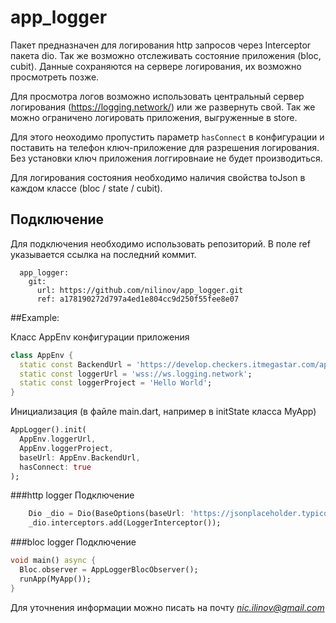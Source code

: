 # app_logger

Пакет предназначен для логирования http запросов через Interceptor пакета dio.
Так же возможно отслеживать состояние приложения (bloc, cubit).
Данные сохраняются на  сервере логирования, их возможно просмотреть позже.

Для просмотра логов возможно использовать центральный сервер логирования (https://logging.network/) или же развернуть свой.
Так же можно ограничено логировать приложения, выгруженные в store. 

Для этого неоходимо пропустить параметр `hasConnect` в конфигурации и поставить на телефон ключ-приложение для разрешения логирования. 
Без установки ключ приложения логгировнаие не будет производиться.

Для логирования состояния необходимо наличия свойства toJson в каждом классе (bloc / state / cubit).

## Подключение
Для подключения необходимо использовать репозиторий.
В поле ref указывается ссылка на последний коммит.

```
  app_logger:
    git:
      url: https://github.com/nilinov/app_logger.git
      ref: a178190272d797a4ed1e804cc9d250f55fee8e07
```

##Example:

Класс AppEnv конфигурации приложения
```dart
class AppEnv {
  static const BackendUrl = 'https://develop.checkers.itmegastar.com/api/v1';
  static const loggerUrl = 'wss://ws.logging.network';
  static const loggerProject = 'Hello World';
}
```

Инициализация (в файле main.dart, например в initState класса MyApp)
```dart
AppLogger().init(
  AppEnv.loggerUrl,
  AppEnv.loggerProject,
  baseUrl: AppEnv.BackendUrl,
  hasConnect: true
);
```

###http logger
Подключение
```dart
    Dio _dio = Dio(BaseOptions(baseUrl: 'https://jsonplaceholder.typicode.com'));
    _dio.interceptors.add(LoggerInterceptor());
```

###bloc logger
Подключение
```dart
void main() async {
  Bloc.observer = AppLoggerBlocObserver();
  runApp(MyApp());
}
```

Для уточнения информации можно писать на почту *nic.ilinov@gmail.com*
